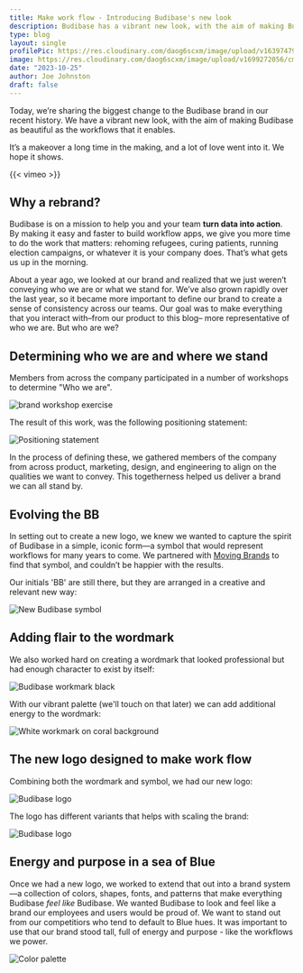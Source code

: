 ```yaml
---
title: Make work flow - Introducing Budibase's new look
description: Budibase has a vibrant new look, with the aim of making Budibase as beautiful as the workflows that it enables.
type: blog
layout: single
profilePic: https://res.cloudinary.com/daog6scxm/image/upload/v1639747995/cms/joe_illustration_gray_bg_e97wdl.jpg
image: https://res.cloudinary.com/daog6scxm/image/upload/v1699272056/cms/new-branding/new-branding_kqj02h.png
date: "2023-10-25"
author: Joe Johnston
draft: false
---
```


Today, we’re sharing the biggest change to the Budibase brand in our recent history. We have a vibrant new look, with the aim of making Budibase as beautiful as the workflows that it enables.

It’s a makeover a long time in the making, and a lot of love went into it. We hope it shows.

{{< vimeo >}}

## Why a rebrand?

Budibase is on a mission to help you and your team **turn data into action**. By making it easy and faster to build workflow apps, we give you more time to do the work that matters: rehoming refugees, curing patients, running election campaigns, or whatever it is your company does. That’s what gets us up in the morning.

About a year ago, we looked at our brand and realized that we just weren’t conveying who we are or what we stand for. We’ve also grown rapidly over the last year, so it became more important to define our brand to create a sense of consistency across our teams. Our goal was to make everything that you interact with–from our product to this blog– more representative of who we are. But who are we?



## Determining who we are and where we stand

Members from across the company participated in a number of workshops to determine "Who we are".

![brand workshop exercise](https://res.cloudinary.com/daog6scxm/image/upload/v1698235271/cms/new-branding/CleanShot_2023-10-25_at_12.59.39_2x_rxfvgk.webp)

The result of this work, was the following positioning statement:

![Positioning statement](https://res.cloudinary.com/daog6scxm/image/upload/v1698236334/cms/new-branding/positioning_afqh4x.webp)

In the process of defining these, we gathered members of the company from across product, marketing, design, and engineering to align on the qualities we want to convey. This togetherness helped us deliver a brand we can all stand by.



## Evolving the BB

In setting out to create a new logo, we knew we wanted to capture the spirit of Budibase in a simple, iconic form—a symbol that would represent workflows for many years to come. We partnered with [Moving Brands](http://www.movingbrands.com/) to find that symbol, and couldn’t be happier with the results.

Our initials 'BB' are still there, but they are arranged in a creative and relevant new way:

![New Budibase symbol](https://res.cloudinary.com/daog6scxm/image/upload/v1698236085/cms/new-branding/CleanShot_2023-10-25_at_13.14.18_2x_bi86bi.webp)



## Adding flair to the wordmark

We also worked hard on creating a wordmark that looked professional but had enough character to exist by itself:

![Budibase workmark black](https://res.cloudinary.com/daog6scxm/image/upload/v1698236675/cms/new-branding/Homepage_OG_image_pmq7bu.webp)

With our vibrant palette (we'll touch on that later) we can add additional energy to the wordmark:

![White workmark on coral background](https://res.cloudinary.com/daog6scxm/image/upload/v1698236621/cms/new-branding/wordmark_zoqciv.webp)



## The new logo designed to make work flow

Combining both the wordmark and symbol, we had our new logo:

![Budibase logo](https://res.cloudinary.com/daog6scxm/image/upload/v1698236675/cms/new-branding/budibase-logo-simple_umqemf.webp)

The logo has different variants that helps with scaling the brand:

![Budibase logo](https://res.cloudinary.com/daog6scxm/image/upload/v1698236334/cms/new-branding/budibase-logo_nlxlzs.webp)



## Energy and purpose in a sea of Blue

Once we had a new logo, we worked to extend that out into a brand system—a collection of colors, shapes, fonts, and patterns that make everything Budibase *feel like* Budibase. We wanted Budibase to look and feel like a brand our employees and users would be proud of.  We want to stand out from our competitiors who tend to default to Blue hues. It was important to use that our brand stood tall, full of energy and purpose - like the workflows we power.

![Color palette](https://res.cloudinary.com/daog6scxm/image/upload/v1698236333/cms/new-branding/bb-colors_a4qffk.webp)





